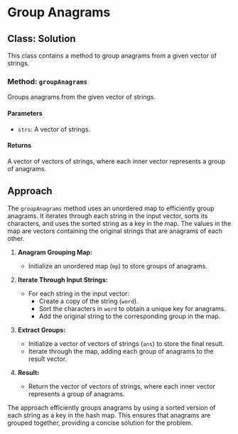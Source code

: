 # Group Anagrams

## Class: Solution

This class contains a method to group anagrams from a given vector of strings.

### Method: `groupAnagrams`

Groups anagrams from the given vector of strings.

#### Parameters

- `strs`: A vector of strings.

#### Returns

A vector of vectors of strings, where each inner vector represents a group of anagrams.

## Approach

The `groupAnagrams` method uses an unordered map to efficiently group anagrams. It iterates through each string in the input vector, sorts its characters, and uses the sorted string as a key in the map. The values in the map are vectors containing the original strings that are anagrams of each other.

1. **Anagram Grouping Map:**
   - Initialize an unordered map (`mp`) to store groups of anagrams.
   
2. **Iterate Through Input Strings:**
   - For each string in the input vector:
      - Create a copy of the string (`word`).
      - Sort the characters in `word` to obtain a unique key for anagrams.
      - Add the original string to the corresponding group in the map.

3. **Extract Groups:**
   - Initialize a vector of vectors of strings (`ans`) to store the final result.
   - Iterate through the map, adding each group of anagrams to the result vector.

4. **Result:**
   - Return the vector of vectors of strings, where each inner vector represents a group of anagrams.

The approach efficiently groups anagrams by using a sorted version of each string as a key in the hash map. This ensures that anagrams are grouped together, providing a concise solution for the problem.
